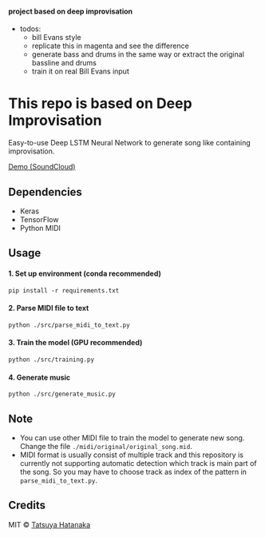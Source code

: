 
#### project based on deep improvisation 
* todos:
  * bill Evans style
  * replicate this in magenta and see the difference 
  * generate bass and drums in the same way or extract the original bassline and drums 
  * train it on real Bill Evans input 

# This repo is based on Deep Improvisation

Easy-to-use Deep LSTM Neural Network to generate song like containing improvisation.

[Demo (SoundCloud)](https://soundcloud.com/tsyworks/sets/deep-improvisation)


## Dependencies

 - Keras
 - TensorFlow
 - Python MIDI

## Usage

  #### 1. Set up environment (conda recommended)

  ```
  pip install -r requirements.txt
  ```

  #### 2. Parse MIDI file to text

  ```
  python ./src/parse_midi_to_text.py
  ```

  #### 3. Train the model (GPU recommended)

  ```
  python ./src/training.py
  ```

  #### 4. Generate music

  ```
  python ./src/generate_music.py
  ```

## Note

 - You can use other MIDI file to train the model to generate new song. Change the file `./midi/original/original_song.mid`.
 - MIDI format is usually consist of multiple track and this repository is currently not supporting automatic detection which track is main part of the song. So you may have to choose track as index of the pattern in `parse_midi_to_text.py`.


## Credits 

MIT © [Tatsuya Hatanaka](https://github.com/tatsuyah)
